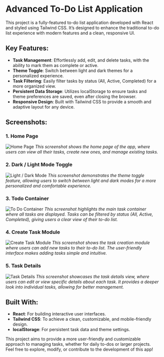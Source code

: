 # Advanced To-Do List Application

This project is a fully-featured to-do list application developed with React and styled using Tailwind CSS. It’s designed to enhance the traditional to-do list experience with modern features and a clean, responsive UI.

## Key Features:
- **Task Management**: Effortlessly add, edit, and delete tasks, with the ability to mark them as complete or active.
- **Theme Toggle**: Switch between light and dark themes for a personalized experience.
- **Task Filtering**: Easily filter tasks by status (All, Active, Completed) for a more organized view.
- **Persistent Data Storage**: Utilizes localStorage to ensure tasks and theme preferences are saved, even after closing the browser.
- **Responsive Design**: Built with Tailwind CSS to provide a smooth and adaptive layout for any device.

## Screenshots:

### 1. **Home Page**
![Home Page](https://github.com/user-attachments/assets/b6973059-183c-40ae-b703-7016af623b82)
*This screenshot shows the home page of the app, where users can view all their tasks, create new ones, and manage existing tasks.*

### 2. **Dark / Light Mode Toggle**
![Light / Dark Mode](https://github.com/user-attachments/assets/8733fbf7-9b7c-4afe-81e1-3eb4bb9de727)
*This screenshot demonstrates the theme toggle feature, allowing users to switch between light and dark modes for a more personalized and comfortable experience.*

### 3. **Todo Container**
![To Do Container](https://github.com/user-attachments/assets/36227bd1-94c0-42cb-a4cc-c11ffba1b3d1)
*This screenshot highlights the main task container where all tasks are displayed. Tasks can be filtered by status (All, Active, Completed), giving users a clear view of their to-do list.*

### 4. **Create Task Module**
![Create Task Module](https://github.com/user-attachments/assets/3a9f8f3f-1ab0-43ec-b44f-d5da5aad4a3e)
*This screenshot shows the task creation module where users can add new tasks to their to-do list. The user-friendly interface makes adding tasks simple and intuitive.*

### 5. **Task Details**
![Task Details](https://github.com/user-attachments/assets/77f0a2ee-65c5-481d-88a7-2404b15b5510)
*This screenshot showcases the task details view, where users can edit or view specific details about each task. It provides a deeper look into individual tasks, allowing for better management.*

## Built With:
- **React**: For building interactive user interfaces.
- **Tailwind CSS**: To achieve a clean, customizable, and mobile-friendly design.
- **localStorage**: For persistent task data and theme settings.

This project aims to provide a more user-friendly and customizable approach to managing tasks, whether for daily to-dos or larger projects. Feel free to explore, modify, or contribute to the development of this app!
